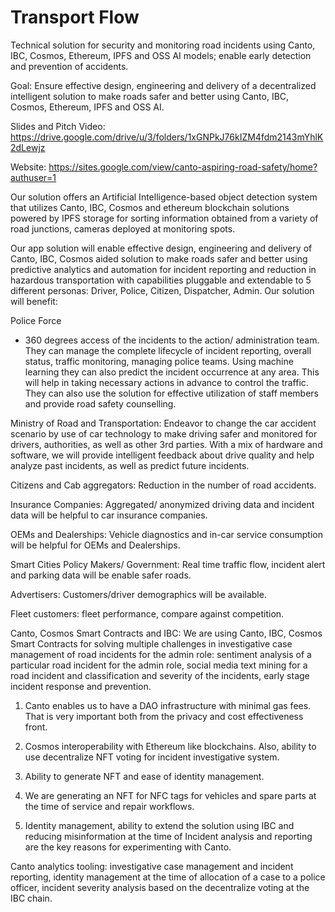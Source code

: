 # Transport Flow

Technical solution for security and monitoring road incidents using Canto, IBC, Cosmos, Ethereum, IPFS and OSS AI models; enable early detection and prevention of accidents.

Goal: Ensure effective design, engineering and delivery of a decentralized intelligent solution to make roads safer and better using Canto, IBC, Cosmos, Ethereum, IPFS and OSS AI.

Slides and Pitch Video: https://drive.google.com/drive/u/3/folders/1xGNPkJ76kIZM4fdm2143mYhlK2dLewjz

Website: https://sites.google.com/view/canto-aspiring-road-safety/home?authuser=1

Our solution offers an Artificial Intelligence-based object detection system that utilizes Canto, IBC, Cosmos and ethereum blockchain solutions powered by IPFS storage for sorting information obtained from a variety of road junctions, cameras deployed at monitoring spots.

Our app solution will enable effective design, engineering and delivery of Canto, IBC, Cosmos aided solution to make roads safer and better using predictive analytics and automation for incident reporting and reduction in hazardous transportation with capabilities pluggable and extendable to 5 different personas: Driver, Police, Citizen, Dispatcher, Admin. Our solution will benefit: 

Police Force 
- 360 degrees access of the incidents to the action/ administration team. They can manage the complete lifecycle of incident reporting, overall status, traffic monitoring, managing police teams. Using machine learning they can also predict the incident occurrence at any area. This will help in taking necessary actions in advance to control the traffic. They can also use the solution for effective utilization of staff members and provide road safety counselling.

Ministry of Road and Transportation: Endeavor to change the car accident scenario by use of car technology to make driving safer and monitored for drivers, authorities, as well as other 3rd parties. With a mix of hardware and software, we will provide intelligent feedback about drive quality and help analyze past incidents, as well as predict future incidents.

Citizens and Cab aggregators: Reduction in the number of road accidents.

Insurance Companies: Aggregated/ anonymized driving data and incident data will be helpful to car insurance companies.

OEMs and Dealerships: Vehicle diagnostics and in-car service consumption will be helpful for OEMs and Dealerships.

Smart Cities Policy Makers/ Government: Real time traffic flow, incident alert and parking data will be enable safer roads.

Advertisers: Customers/driver demographics will be available.

Fleet customers: fleet performance, compare against competition.

Canto, Cosmos Smart Contracts and IBC: We are using Canto, IBC, Cosmos Smart Contracts for solving multiple challenges in investigative case management of road incidents for the admin role: sentiment analysis of a particular road incident for the admin role, social media text mining for a road incident and classification and severity of the incidents, early stage incident response and prevention. 

1. Canto enables us to have a DAO infrastructure with minimal gas fees. That is very important both from the privacy and cost effectiveness front.

2. Cosmos interoperability with Ethereum like blockchains. Also, ability to use decentralize NFT voting for incident investigative system.

3. Ability to generate NFT and ease of identity management.

4. We are generating an NFT for NFC tags for vehicles and spare parts at the time of service and repair workflows.

5. Identity management, ability to extend the solution using IBC and reducing misinformation at the time of Incident analysis and reporting are the key reasons for experimenting with Canto.

Canto analytics tooling: investigative case management and incident reporting, identity management at the time of allocation of a case to a police officer, incident severity analysis based on the decentralize voting at the IBC chain.
